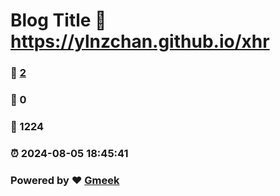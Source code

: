 # Blog Title :link: https://ylnzchan.github.io/xhr 
### :page_facing_up: [2](https://ylnzchan.github.io/xhr/tag.html) 
### :speech_balloon: 0 
### :hibiscus: 1224 
### :alarm_clock: 2024-08-05 18:45:41 
### Powered by :heart: [Gmeek](https://github.com/Meekdai/Gmeek)
